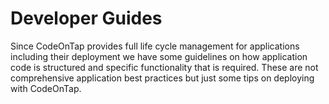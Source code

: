 # Developer Guides

Since CodeOnTap provides full life cycle management for applications including their deployment we have some guidelines on how application code is structured and specific functionality that is required. These are not comprehensive application best practices but just some tips on deploying with CodeOnTap.